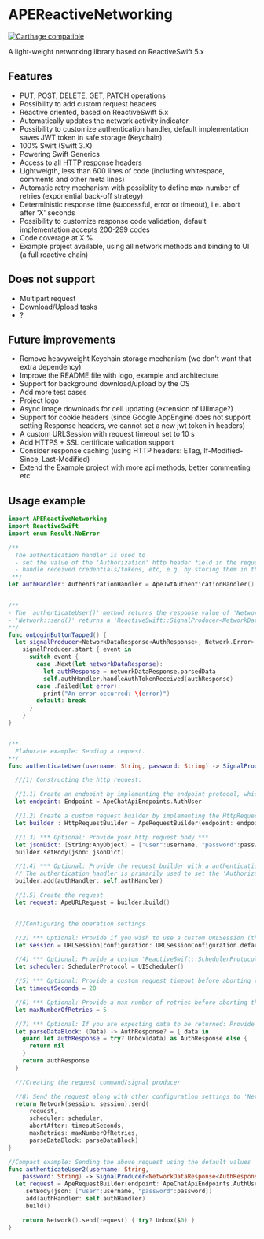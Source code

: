 # APEReactiveNetworking

[![Carthage compatible](https://img.shields.io/badge/Carthage-compatible-4BC51D.svg?style=flat)](https://github.com/Carthage/Carthage)

A light-weight networking library based on ReactiveSwift 5.x

## Features
- PUT, POST, DELETE, GET, PATCH operations
- Possibility to add custom request headers
- Reactive oriented, based on ReactiveSwift 5.x 
- Automatically updates the network activity indicator
- Possibility to customize authentication handler, default implementation saves JWT token in safe storage (Keychain)
- 100% Swift (Swift 3.X)
- Powering Swift Generics
- Access to all HTTP response headers
- Lightweigth, less than 600 lines of code (including whitespace, comments and other meta lines)
- Automatic retry mechanism with possiblity to define max number of retries (exponential back-off strategy)
- Deterministic response time (successful, error or timeout), i.e. abort after 'X' seconds
- Possibility to customize response code validation, default implementation accepts 200-299 codes
- Code coverage at X %
- Example project available, using all network methods and binding to UI (a full reactive chain)

## Does not support
- Multipart request
- Download/Upload tasks
- ? 

## Future improvements
- Remove heavyweight Keychain storage mechanism (we don't want that extra dependency)
- Improve the README file with logo, example and architecture
- Support for background download/upload by the OS
- Add more test cases
- Project logo
- Async image downloads  for cell updating (extension of UIImage?)
- Support for cookie headers (since Google AppEngine does not support setting Response headers, we cannot set a new jwt token in headers)
- A custom URLSession with request timeout set to 10 s
- Add HTTPS  + SSL certificate validation support
- Consider response caching (using HTTP headers: ETag, If-Modified-Since, Last-Modified)
- Extend the Example project with more api methods, better commenting etc








## Usage example

```swift
import APEReactiveNetworking
import ReactiveSwift
import enum Result.NoError

/**
  The authentication handler is used to
  - set the value of the 'Authorization' http header field in the request
  - handle received credentials/tokens, etc, e.g. by storing them in the keychain
 **/
let authHandler: AuthenticationHandler = ApeJwtAuthenticationHandler()


/**
- The 'authenticateUser()' method returns the response value of 'Network::send()'.
- 'Network::send()' returns a 'ReactiveSwift::SignalProducer<NetworkDataResponse<AuthResponse>, Network.Error>', where 'AuthResponse' is expected response data model.
**/
func onLoginButtonTapped() {
  let signalProducer<NetworkDataResponse<AuthResponse>, Network.Error> = authenticateUser("ape", password: "ape123")
    signalProducer.start { event in
      switch event {
        case .Next(let networkDataResponse):
          let authResponse = networkDataResponse.parsedData
          self.authHandler.handleAuthTokenReceived(authResponse)
        case .Failed(let error):
          print("An error occurred: \(error)")
        default: break
      }
    }
}


/** 
  Elaborate example: Sending a request.
**/
func authenticateUser(username: String, password: String) -> SignalProducer<NetworkDataResponse<AuthResponse>, Network.Error> {

  ///1) Constructing the http request: 

  //1.1) Create an endpoint by implementing the endpoint protocol, which requires three methods to be implemented: 'absoluteUrl', 'httpMethod' and 'acceptedResponseCodes'
  let endpoint: Endpoint = ApeChatApiEndpoints.AuthUser

  //1.2) Create a custom request builder by implementing the HttpRequestBuilder protocol (or use the provided default implementation 'ApeRequestBuilder')
  let builder : HttpRequestBuilder = ApeRequestBuilder(endpoint: endpoint)

  //1.3) *** Optional: Provide your http request body ***
  let jsonDict: [String:AnyObject] = ["user":username, "password":password]
  builder.setBody(json: jsonDict)

  //1.4) *** Optional: Provide the request builder with a authentication handler (a type conforming to the 'AuthenticationHandler' protocol). A 'ApeJwtAuthenticationHandler' is provided by the framework *** 
  // The authentication handler is primarily used to set the 'Authorization' http header field in the http request.
  builder.add(authHandler: self.authHandler)

  //1.5) Create the request
  let request: ApeURLRequest = builder.build()


  ///Configuring the operation settings

  //2) *** Optional: Provide if you wish to use a custom URLSession (the 'defaultSessionConfiguration' will be used by default) ***
  let session = URLSession(configuration: URLSessionConfiguration.defaultSessionConfiguration())

  //4) *** Optional: Provide a custom 'ReactiveSwift::SchedulerProtocol' if you wish to handle signal events on a custom queue (the main queue is used by default) ***
  let scheduler: SchedulerProtocol = UIScheduler()

  //5) *** Optional: Provide a custom request timeout before aborting the operation (10 seconds is used by default)
  let timeoutSeconds = 20

  //6) *** Optional: Provide a max number of retries before aborting the operation (a maximum of 10 retries is the default)
  let maxNumberOfRetries = 5

  //7) *** Optional: If you are expecting data to be returned: Provide a 'parse data block' (i.e. a block that transforms the received response data to your expected model) ***
  let parseDataBlock: (Data) -> AuthResponse? = { data in
    guard let authResponse = try? Unbox(data) as AuthResponse else {
      return nil
    }
    return authResponse
  }

  ///Creating the request command/signal producer

  //8) Send the request along with other configuration settings to 'Network.send()'
  return Network(session: session).send(
      request,
      scheduler: scheduler,
      abortAfter: timeoutSeconds,
      maxRetries: maxNumberOfRetries,
      parseDataBlock: parseDataBlock)
}

//Compact example: Sending the above request using the default values
func authenticateUser2(username: String,
    password: String) -> SignalProducer<NetworkDataResponse<AuthResponse>, Network.Error> {
  let request = ApeRequestBuilder(endpoint: ApeChatApiEndpoints.AuthUser)
    .setBody(json: ["user":username, "password":password])
    .add(authHandler: self.authHandler)
    .build()

    return Network().send(request) { try? Unbox($0) }
}

```

